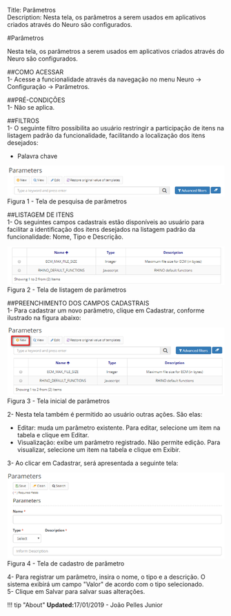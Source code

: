 Title: Parâmetros   
Description: Nesta tela, os parâmetros a serem usados em aplicativos criados através do Neuro são configurados.    

#Parâmetros  

Nesta tela, os parâmetros a serem usados em aplicativos criados através do Neuro são configurados.   

##COMO ACESSAR   
1- Acesse a funcionalidade através da navegação no menu Neuro → Configuração → Parâmetros.   

##PRÉ-CONDIÇÕES    
1- Não se aplica.    

##FILTROS    
1- O seguinte filtro possibilita ao usuário restringir a participação de itens na listagem padrão da funcionalidade, facilitando a localização dos itens desejados:    
 - Palavra chave    

![Screenshot](images/Parameters-search.png)    
Figura 1 - Tela de pesquisa de parâmetros    

##LISTAGEM DE ITENS    
1- Os seguintes campos cadastrais estão disponíveis ao usuário para facilitar a identificação dos itens desejados na listagem padrão da funcionalidade: Nome, Tipo e Descrição.    

![Screenshot](images/Parameters-Listing.png)   
Figura 2 - Tela de listagem de parâmetros    

##PREENCHIMENTO DOS CAMPOS CADASTRAIS    
1- Para cadastrar um novo parâmetro, clique em Cadastrar, conforme ilustrado na figura abaixo:  

![Screenshot](images/Parameters-home.png)  
Figura 3 - Tela inicial de parâmetros  

2- Nesta tela também é permitido ao usuário outras ações. São elas:    
- Editar: muda um parâmetro existente. Para editar, selecione um item na tabela e clique em Editar.   
- Visualização: exibe um parâmetro registrado. Não permite edição. Para visualizar, selecione um item na tabela e clique em Exibir.  

3- Ao clicar em Cadastrar, será apresentada a seguinte tela:   

![Screenshot](images/Parameters-register.png)   
Figura 4 - Tela de cadastro de parâmetro    

4- Para registrar um parâmetro, insira o nome, o tipo e a descrição. O sistema exibirá um campo "Valor" de acordo com o tipo selecionado.    
5- Clique em Salvar para salvar suas alterações.    


!!! tip "About"
    <b>Updated:</b>17/01/2019 - João Pelles Junior